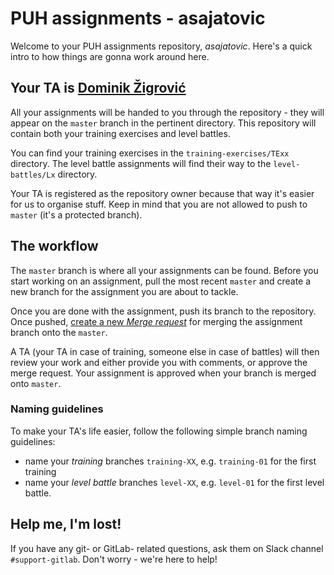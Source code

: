 # PUH assignments - asajatovic

Welcome to your PUH assignments repository, *asajatovic*. Here's a quick intro to how things are gonna work around here.

## Your TA is [Dominik Žigrović](https://puh.takelab.fer.hr/dodomix)

All your assignments will be handed to you through the repository - they will
appear on the `master` branch in the pertinent directory. This repository will
contain both your training exercises and level battles.

You can find your training exercises in the `training-exercises/TExx` directory.
The level battle assignments will find their way to the `level-battles/Lx`
directory.

Your TA is registered as the repository owner because that way it's easier for
us to organise stuff. Keep in mind that you are not allowed to push to `master`
(it's a protected branch).

## The workflow

The `master` branch is where all your assignments can be found. Before you start
working on an assignment, pull the most recent `master` and create a new branch
for the assignment you are about to tackle.

Once you are done with the assignment, push its branch to the repository. Once
pushed, [create a new *Merge request*](https://docs.gitlab.com/ee/gitlab-basics/add-merge-request.html)
for merging the assignment branch onto the `master`.

A TA (your TA in case of training, someone else in case of battles) will then
review your work and either provide you with comments, or approve the merge
request. Your assignment is approved when your branch is merged onto `master`.

### Naming guidelines

To make your TA's life easier, follow the following simple branch naming
guidelines:

* name your *training* branches `training-XX`, e.g. `training-01` for the first
training
* name your *level battle* branches `level-XX`, e.g. `level-01` for the first
level battle.

## Help me, I'm lost!

If you have any git- or GitLab- related questions, ask them on Slack channel
`#support-gitlab`. Don't worry - we're here to help!

